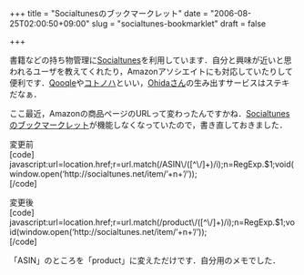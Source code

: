 +++
title = "Socialtunesのブックマークレット"
date = "2006-08-25T02:00:50+09:00"
slug = "socialtunes-bookmarklet"
draft = false

+++

<p>書籍などの持ち物管理に<a href="http://socialtunes.net/user/june29">Socialtunes</a>を利用しています．自分と興味が近いと思われるユーザを教えてくれたり，Amazonアソシエイトにも対応していたりして便利です．<a href="http://qooqle.jp/">Qooqle</a>や<a href="http://kotonoha.cc/">コトノハ</a>といい，<a href="http://solvalou.net/">Ohidaさん</a>の生み出すサービスはステキだなぁ．</p>
<p>ここ最近，Amazonの商品ページのURLって変わったんですかね．<a href="http://socialtunes.net/util">Socialtunesのブックマークレット</a>が機能しなくなっていたので，書き直しておきました．</p>
<p>変更前<br />
[code]<br />
javascript:url=location.href;r=url.match(/ASIN\/([^\/]+)/i);n=RegExp.$1;void(window.open(&#8216;http://socialtunes.net/item/&#8217;+n+&#8217;/&#8217;));<br />
[/code]</p>
<p>変更後<br />
[code]<br />
javascript:url=location.href;r=url.match(/product\/([^\/]+)/i);n=RegExp.$1;void(window.open(&#8216;http://socialtunes.net/item/&#8217;+n+&#8217;/&#8217;));<br />
[/code]</p>
<p>「ASIN」のところを「product」に変えただけです．自分用のメモでした．</p>
